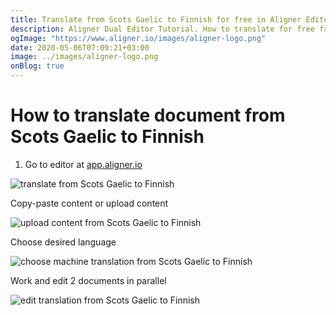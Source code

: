 ```yaml
---
title: Translate from Scots Gaelic to Finnish for free in Aligner Editor
description: Aligner Dual Editor Tutorial. How to translate for free from Scots Gaelic to Finnish. Aligner is multilingual document management platform. 
ogImage: "https://www.aligner.io/images/aligner-logo.png"
date: 2020-05-06T07:09:21+03:00
image: ../images/aligner-logo.png
onBlog: true
---
```


# How to translate document from Scots Gaelic to Finnish

1. Go to editor at [app.aligner.io](https://app.aligner.io "Aligner App web page")

![translate from Scots Gaelic to Finnish](../aligner-blank-editor.png "translate from Scots Gaelic to Finnish")

Copy-paste content or upload content

![upload content from Scots Gaelic to Finnish](../aligner-uploaded-document.png "upload content from Scots Gaelic to Finnish")

Choose desired language

![choose machine translation from Scots Gaelic to Finnish](../aligner-language-dropdown.png "choose machine translation from Scots Gaelic to Finnish")

Work and edit 2 documents in parallel

![edit translation from Scots Gaelic to Finnish](../aligner-double-sitded-editor.png "edit translation from Scots Gaelic to Finnish")

